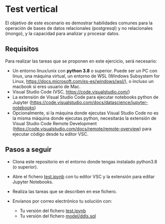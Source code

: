 # Test vertical

El objetivo de este escenario es demostrar habilidades comunes para la operación de bases de datos relacionales (postgresql) y no relacionales (mongo), y la capacidad para analizar y procesar datos.

## Requisitos

Para realizar las tareas que se proponen en este ejercicio, será necesario:

- Un entorno linux/unix con **python 3.8** o superior. Puede ser un PC con linux, una máquina virtual, un entorno de WSL (Windows Subsystem for Linux, https://docs.microsoft.com/es-es/windows/wsl/), o incluso un macbook si eres usuario de Mac.
- Visual Studio Code (VSC, https://code.visualstudio.com/)
- La extensión de Visual Studio Code para ejecutar notebooks python de Jupyter (https://code.visualstudio.com/docs/datascience/jupyter-notebooks)
- Opcionalmente, si la máquina donde ejecutas Visual Studio Code no es la misma máquina donde ejecutas python, necesitarás la extensión de Visual Studio Code Remote Development (https://code.visualstudio.com/docs/remote/remote-overview) para ejecutar código desde tu editor VSC.

## Pasos a seguir

- Clona este repositorio en el entorno donde tengas instalado python3.8 (o superior).
- Abre el fichero [test.ipynb](./test.ipynb) con tu editor VSC y la extensión para editar Jupyter Notebooks.
- Realiza las tareas que se describen en ese fichero.
- Envíanos por correo electrónico tu solución con:

  - Tu versión del fichero [test.ipynb](./test.ipynb)
  - Tu versión del fichero [model/ddls.sql](model/ddls.sql)
